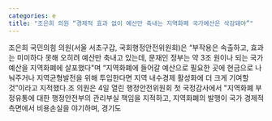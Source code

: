 ```yaml
---
categories: e
title: "조은희 의원 “경제적 효과 없이 예산만 축내는 지역화폐 국가예산은 삭감돼야”"
---
```

조은희 국민의힘 의원(서울 서초구갑, 국회행정안전위원회)은 “부작용은 속출하고, 효과는 미미하다 못해 오히려 예산만 축내고 있는데, 문재인 정부는 약 3조 원이나 되는 국가예산을 지역화폐에 살포했다"며 “지역화폐에 들어갈 예산으로 필요한 곳에 현금으로 나눠주거나 지역균형발전을 위해 투입한다면 지역 내수경제 활성화에 더 크게 기여할 것”이라고 지적했다.조 의원은 4일 열린 행정안전위원회 첫 국정감사에서 "지역화폐 부정유통에 대한 행정안전부의 관리부실 책임을 지적하고, 지역화폐의 발행이 국가 경제적 측면에서 비용손실을 야기하며, 경기도